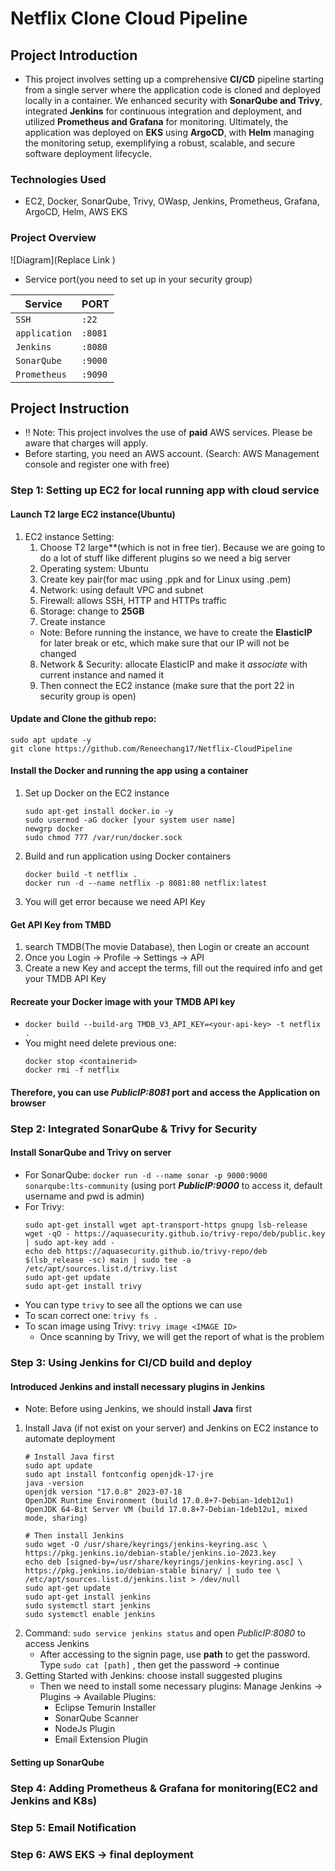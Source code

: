 # Netflix Clone Cloud Pipeline

## Project Introduction
- This project involves setting up a comprehensive **CI/CD** pipeline starting from a single server where the application code is cloned and deployed locally in a container. We enhanced security with **SonarQube and Trivy**, integrated **Jenkins** for continuous integration and deployment, and utilized **Prometheus and Grafana** for monitoring. Ultimately, the application was deployed on **EKS** using **ArgoCD**, with **Helm** managing the monitoring setup, exemplifying a robust, scalable, and secure software deployment lifecycle.

### Technologies Used
- EC2, Docker, SonarQube, Trivy, OWasp, Jenkins, Prometheus, Grafana, ArgoCD, Helm, AWS EKS

### Project Overview
![Diagram](Replace Link )

- Service port(you need to set up in your security group)

| Service            | PORT    |
| ------------------ | ------- |
| `SSH`              | `:22` |
| `application`      | `:8081` |
| `Jenkins`          | `:8080` |
| `SonarQube`        | `:9000` |
| `Prometheus`       | `:9090` |


## Project Instruction 
- ‼ Note: This project involves the use of **paid** AWS services. Please be aware that charges will apply.
- Before starting, you need an AWS account. (Search: AWS Management console and register one with free)

### Step 1: Setting up EC2 for local running app with cloud service

#### Launch T2 large EC2 instance(Ubuntu)
1. EC2 instance Setting:
    1. Choose T2 large**(which is not in free tier). Because we are going to do a lot of stuff like different plugins so we need a big server
    2. Operating system: Ubuntu
    3. Create key pair(for mac using .ppk and for Linux using .pem)
    4. Network: using default VPC and subnet
    5. Firewall: allows SSH, HTTP and HTTPs traffic
    6. Storage: change to **25GB**
    7. Create instance
    - Note: Before running the instance, we have to create the **ElasticIP** for later break or etc, which make sure that our IP will not be changed
    8. Network & Security: allocate ElasticIP and make it *associate* with current instance and named it
    9. Then connect the EC2 instance (make sure that the port 22 in security group is open)
#### Update and Clone the github repo: 
   ```
   sudo apt update -y
   git clone https://github.com/Reneechang17/Netflix-CloudPipeline
   ```
#### Install the Docker and running the app using a container
1. Set up Docker on the EC2 instance
    ```
    sudo apt-get install docker.io -y
    sudo usermod -aG docker [your system user name]
    newgrp docker
    sudo chmod 777 /var/run/docker.sock
    ```
2. Build and run application using Docker containers
    ```
    docker build -t netflix .
    docker run -d --name netflix -p 8081:80 netflix:latest
    ```
3. You will get error because we need API Key
#### Get API Key from TMBD
1. search TMDB(The movie Database), then Login or create an account
2. Once you Login → Profile → Settings → API
3. Create a new Key and accept the terms, fill out the required info and get your TMDB API Key

#### Recreate your Docker image with your TMDB API key
- `docker build --build-arg TMDB_V3_API_KEY=<your-api-key> -t netflix .`
 - You might need delete previous one:
    ```
    docker stop <containerid>
    docker rmi -f netflix
    ```
#### Therefore, you can use ***PublicIP:8081*** port and access the Application on browser

### Step 2: Integrated SonarQube & Trivy for Security
#### Install SonarQube and Trivy on server
-  For SonarQube: `docker run -d --name sonar -p 9000:9000 sonarqube:lts-community` (using port ***PublicIP:9000*** to access it, default username and pwd is admin)
-  For Trivy: 
   ```
   sudo apt-get install wget apt-transport-https gnupg lsb-release
   wget -qO - https://aquasecurity.github.io/trivy-repo/deb/public.key | sudo apt-key add -
   echo deb https://aquasecurity.github.io/trivy-repo/deb $(lsb_release -sc) main | sudo tee -a /etc/apt/sources.list.d/trivy.list
   sudo apt-get update
   sudo apt-get install trivy
   ```
-  You can type `trivy` to see all the options we can use
-  To scan correct one: `trivy fs .`
-  To scan image using Trivy: `trivy image <IMAGE ID>`
    - Once scanning by Trivy, we will get the report of what is the problem

### Step 3: Using Jenkins for CI/CD build and deploy
#### Introduced Jenkins and install necessary plugins in Jenkins
- Note: Before using Jenkins, we should install **Java** first
1. Install Java (if not exist on your server) and Jenkins on EC2 instance to automate deployment
   ```
   # Install Java first
   sudo apt update
   sudo apt install fontconfig openjdk-17-jre
   java -version
   openjdk version "17.0.8" 2023-07-18
   OpenJDK Runtime Environment (build 17.0.8+7-Debian-1deb12u1)
   OpenJDK 64-Bit Server VM (build 17.0.8+7-Debian-1deb12u1, mixed mode, sharing)

   # Then install Jenkins
   sudo wget -O /usr/share/keyrings/jenkins-keyring.asc \
   https://pkg.jenkins.io/debian-stable/jenkins.io-2023.key
   echo deb [signed-by=/usr/share/keyrings/jenkins-keyring.asc] \
   https://pkg.jenkins.io/debian-stable binary/ | sudo tee \
   /etc/apt/sources.list.d/jenkins.list > /dev/null
   sudo apt-get update
   sudo apt-get install jenkins
   sudo systemctl start jenkins
   sudo systemctl enable jenkins
   ```
2. Command: `sudo service jenkins status` and open *PublicIP:8080* to access Jenkins
    - After accessing to the signin page, use **path** to get the password. Type `sudo cat [path]` , then get the password → continue
3. Getting Started with Jenkins: choose install suggested plugins
    - Then we need to install some necessary plugins: Manage Jenkins → Plugins → Available Plugins:
        - Eclipse Temurin Installer 
        - SonarQube Scanner
        - NodeJs Plugin
        - Email Extension Plugin


#### Setting up SonarQube


### Step 4: Adding Prometheus & Grafana for monitoring(EC2 and Jenkins and K8s)


### Step 5: Email Notification

### Step 6: AWS EKS → final deployment 